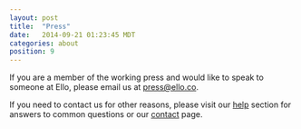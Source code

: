 ```yaml
---
layout: post
title:  "Press"
date:   2014-09-21 01:23:45 MDT
categories: about
position: 9
---
```


If you are a member of the working press and would like to speak to someone at Ello, please email us at press@ello.co.

If you need to contact us for other reasons, please visit our [help](/wtf/help/) section for answers to common questions or our [contact](/wtf/help/contact-ello/) page.

